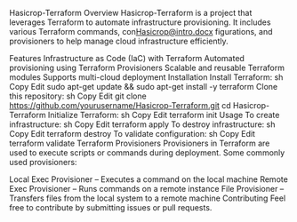Hasicrop-Terraform
Overview
Hasicrop-Terraform is a project that leverages Terraform to automate infrastructure provisioning. It includes various Terraform commands, con[Hasicrop@intro.docx](https://github.com/user-attachments/files/18902936/Hasicrop%40intro.docx)
figurations, and provisioners to help manage cloud infrastructure efficiently.

Features
Infrastructure as Code (IaC) with Terraform
Automated provisioning using Terraform Provisioners
Scalable and reusable Terraform modules
Supports multi-cloud deployment
Installation
Install Terraform:
sh
Copy
Edit
sudo apt-get update && sudo apt-get install -y terraform
Clone this repository:
sh
Copy
Edit
git clone https://github.com/yourusername/Hasicrop-Terraform.git
cd Hasicrop-Terraform
Initialize Terraform:
sh
Copy
Edit
terraform init
Usage
To create infrastructure:
sh
Copy
Edit
terraform apply
To destroy infrastructure:
sh
Copy
Edit
terraform destroy
To validate configuration:
sh
Copy
Edit
terraform validate
Terraform Provisioners
Provisioners in Terraform are used to execute scripts or commands during deployment. Some commonly used provisioners:

Local Exec Provisioner – Executes a command on the local machine
Remote Exec Provisioner – Runs commands on a remote instance
File Provisioner – Transfers files from the local system to a remote machine
Contributing
Feel free to contribute by submitting issues or pull requests.



